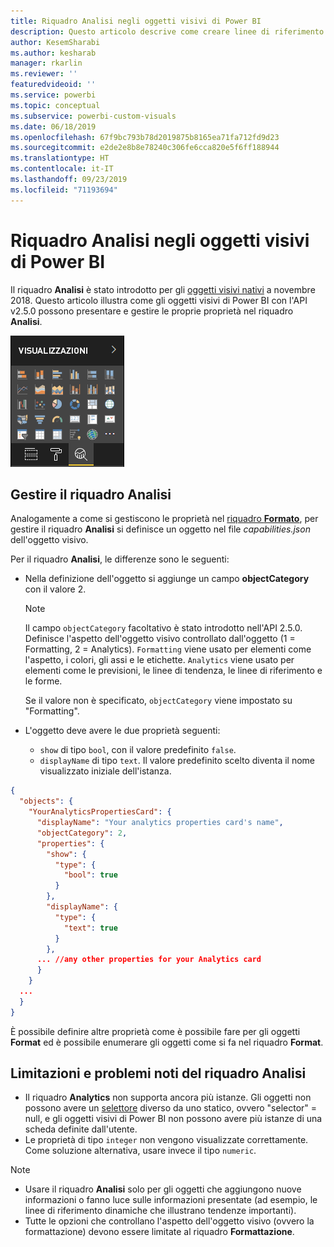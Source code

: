 ```yaml
---
title: Riquadro Analisi negli oggetti visivi di Power BI
description: Questo articolo descrive come creare linee di riferimento dinamiche negli oggetti visivi di Power BI.
author: KesemSharabi
ms.author: kesharab
manager: rkarlin
ms.reviewer: ''
featuredvideoid: ''
ms.service: powerbi
ms.topic: conceptual
ms.subservice: powerbi-custom-visuals
ms.date: 06/18/2019
ms.openlocfilehash: 67f9bc793b78d2019875b8165ea71fa712fd9d23
ms.sourcegitcommit: e2de2e8b8e78240c306fe6cca820e5f6ff188944
ms.translationtype: HT
ms.contentlocale: it-IT
ms.lasthandoff: 09/23/2019
ms.locfileid: "71193694"
---
```

# <a name="the-analytics-pane-in-power-bi-visuals"></a>Riquadro Analisi negli oggetti visivi di Power BI

Il riquadro **Analisi** è stato introdotto per gli [oggetti visivi nativi](https://docs.microsoft.com/power-bi/desktop-analytics-pane) a novembre 2018.
Questo articolo illustra come gli oggetti visivi di Power BI con l'API v2.5.0 possono presentare e gestire le proprie proprietà nel riquadro **Analisi**.

![Riquadro Analisi](./media/visualization-pane-analytics-tab.png)

## <a name="manage-the-analytics-pane"></a>Gestire il riquadro Analisi

Analogamente a come si gestiscono le proprietà nel [riquadro **Formato**](https://docs.microsoft.com/power-bi/developer/custom-visual-develop-tutorial-format-options), per gestire il riquadro **Analisi** si definisce un oggetto nel file *capabilities.json* dell'oggetto visivo. 

Per il riquadro **Analisi**, le differenze sono le seguenti:

* Nella definizione dell'oggetto si aggiunge un campo **objectCategory** con il valore 2.

    > [!NOTE]
    > Il campo `objectCategory` facoltativo è stato introdotto nell'API 2.5.0. Definisce l'aspetto dell'oggetto visivo controllato dall'oggetto (1 = Formatting, 2 = Analytics). `Formatting` viene usato per elementi come l'aspetto, i colori, gli assi e le etichette. `Analytics` viene usato per elementi come le previsioni, le linee di tendenza, le linee di riferimento e le forme.
    >
    > Se il valore non è specificato, `objectCategory` viene impostato su "Formatting".

* L'oggetto deve avere le due proprietà seguenti:
    * `show` di tipo `bool`, con il valore predefinito `false`.
    * `displayName` di tipo `text`. Il valore predefinito scelto diventa il nome visualizzato iniziale dell'istanza.

```json
{
  "objects": {
    "YourAnalyticsPropertiesCard": {
      "displayName": "Your analytics properties card's name",
      "objectCategory": 2,
      "properties": {
        "show": {
          "type": {
            "bool": true
          }
        },
        "displayName": {
          "type": {
            "text": true
          }
        },
      ... //any other properties for your Analytics card
      }
    }
  ...
  }
}
```

È possibile definire altre proprietà come è possibile fare per gli oggetti **Format** ed è possibile enumerare gli oggetti come si fa nel riquadro **Format**.

## <a name="known-limitations-and-issues-of-the-analytics-pane"></a>Limitazioni e problemi noti del riquadro Analisi

* Il riquadro **Analytics** non supporta ancora più istanze. Gli oggetti non possono avere un [selettore](https://microsoft.github.io/PowerBI-visuals/docs/concepts/objects-and-properties/#selector) diverso da uno statico, ovvero "selector" = null, e gli oggetti visivi di Power BI non possono avere più istanze di una scheda definite dall'utente.
* Le proprietà di tipo `integer` non vengono visualizzate correttamente. Come soluzione alternativa, usare invece il tipo `numeric`.

> [!NOTE]
> * Usare il riquadro **Analisi** solo per gli oggetti che aggiungono nuove informazioni o fanno luce sulle informazioni presentate (ad esempio, le linee di riferimento dinamiche che illustrano tendenze importanti).
> * Tutte le opzioni che controllano l'aspetto dell'oggetto visivo (ovvero la formattazione) devono essere limitate al riquadro **Formattazione**.
